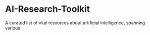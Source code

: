 # AI-Research-Toolkit

A curated list of vital resources about artificial intelligence, spanning various